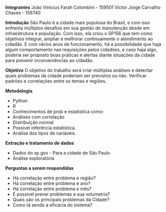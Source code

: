**Integrantes**
João Vinicius Farah Colombini - 159501
Victor Jorge Carvalho Chaves - 156740

**Introdução**
São Paulo é a cidade mais populosa do Brasil, e com isso enfrenta múltiplos desafios em sua gestão de manutenção desde em infraestrutura e população.
Com isso, ela criou o SP156 que tem como objetivos integrar, ampliar e melhorar continuamente o atendimento ao cidadão.
E com vários anos de funcionamento, há a possibilidade que haja algum comportamento nas requisições pelos cidadões, e caso haja algo, poderia ser proposto boas práticas e alertas diante situações da cidade para prevenir inconveniências ao cidadão.

**Objetivo**
O objetivo do trabalho será criar múltiplas análises e detectar quais problemas da cidade poderiam ser previstos ou não.
Verificar padrões e correlações entre os temas e regiões.

**Metodologia**
- Python
- R
- Conhecimentos de prob e estatistica como:
- Análises com correlação
- Distribuição normal
- Possivel inferência estatística. 
- Análise dos tipos de variáveis.


**Extração e tratamento de dados**
- Dados do sp.gov - Para a cidade de São Paulo
- Análise exploratória

**Perguntas a serem respondidas**
- Há correlação entre problema e região?
- Há correlação entre problema e ano?
- Há correlação entre problema e mẽs?
- É possível prever problemas e sua volumetria?
- Quais são os principais problemas da Cidade?
- Como tá sendo a eficácia do sistema?
